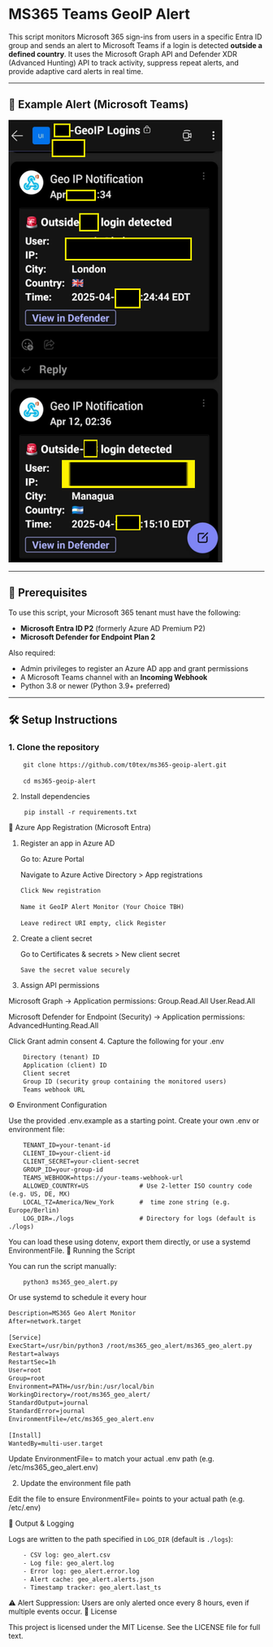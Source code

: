 # MS365 Teams GeoIP Alert

This script monitors Microsoft 365 sign-ins from users in a specific Entra ID group and sends an alert to Microsoft Teams if a login is detected **outside a defined country**. It uses the Microsoft Graph API and Defender XDR (Advanced Hunting) API to track activity, suppress repeat alerts, and provide adaptive card alerts in real time.

---

## 🧪 Example Alert (Microsoft Teams)

![GeoIP Alert Screenshot](https://github.com/t0tex/ms365-geoip-alert/blob/main/Geo%20IP%20Notificaiotn.png?raw=true)

---

## 🔐 Prerequisites

To use this script, your Microsoft 365 tenant must have the following:

- **Microsoft Entra ID P2** (formerly Azure AD Premium P2)  
- **Microsoft Defender for Endpoint Plan 2**

Also required:
- Admin privileges to register an Azure AD app and grant permissions
- A Microsoft Teams channel with an **Incoming Webhook**
- Python 3.8 or newer (Python 3.9+ preferred)

---

## 🛠 Setup Instructions

### 1. Clone the repository

        git clone https://github.com/t0tex/ms365-geoip-alert.git

        cd ms365-geoip-alert
    
2. Install dependencies

        pip install -r requirements.txt

📡 Azure App Registration (Microsoft Entra)
1. Register an app in Azure AD

   Go to: Azure Portal

      Navigate to Azure Active Directory > App registrations

       Click New registration

       Name it GeoIP Alert Monitor (Your Choice TBH)

       Leave redirect URI empty, click Register

2. Create a client secret

    Go to Certificates & secrets > New client secret

       Save the secret value securely

3. Assign API permissions

Microsoft Graph → Application permissions:
    Group.Read.All
    User.Read.All

Microsoft Defender for Endpoint (Security) → Application permissions:
    AdvancedHunting.Read.All

Click Grant admin consent
4. Capture the following for your .env

        Directory (tenant) ID
        Application (client) ID
        Client secret
        Group ID (security group containing the monitored users)
        Teams webhook URL

⚙️ Environment Configuration

Use the provided .env.example as a starting point. Create your own .env or environment file:

        TENANT_ID=your-tenant-id
        CLIENT_ID=your-client-id
        CLIENT_SECRET=your-client-secret
        GROUP_ID=your-group-id
        TEAMS_WEBHOOK=https://your-teams-webhook-url
        ALLOWED_COUNTRY=US              # Use 2-letter ISO country code (e.g. US, DE, MX)
        LOCAL_TZ=America/New_York       #  time zone string (e.g. Europe/Berlin)
        LOG_DIR=./logs                  # Directory for logs (default is ./logs)

You can load these using dotenv, export them directly, or use a systemd EnvironmentFile.
🚀 Running the Script

You can run the script manually:

        python3 ms365_geo_alert.py

Or use systemd to schedule it every hour

    Description=MS365 Geo Alert Monitor
    After=network.target

    [Service]
    ExecStart=/usr/bin/python3 /root/ms365_geo_alert/ms365_geo_alert.py
    Restart=always
    RestartSec=1h
    User=root
    Group=root
    Environment=PATH=/usr/bin:/usr/local/bin
    WorkingDirectory=/root/ms365_geo_alert/
    StandardOutput=journal
    StandardError=journal
    EnvironmentFile=/etc/ms365_geo_alert.env

    [Install]
    WantedBy=multi-user.target

Update EnvironmentFile= to match your actual .env path (e.g. /etc/ms365_geo_alert.env)


2. Update the environment file path

Edit the file to ensure EnvironmentFile= points to your actual path (e.g. /etc/.env)


📁 Output & Logging

 Logs are written to the path specified in `LOG_DIR` (default is `./logs`):

        - CSV log: geo_alert.csv  
        - Log file: geo_alert.log  
        - Error log: geo_alert.error.log  
        - Alert cache: geo_alert.alerts.json  
        - Timestamp tracker: geo_alert.last_ts  


⚠️ Alert Suppression: Users are only alerted once every 8 hours, even if multiple events occur.
📄 License

This project is licensed under the MIT License. See the LICENSE file for full text.
